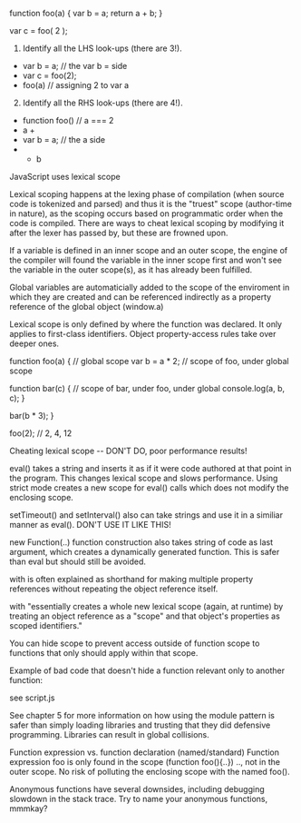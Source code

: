function foo(a) {
  var b = a;
  return a + b;
}

var c = foo( 2 );

1. Identify all the LHS look-ups (there are 3!).
  - var b = a; // the var b = side
  - var c = foo(2);
  - foo(a) // assigning 2 to var a

2. Identify all the RHS look-ups (there are 4!).
  - function foo() // a === 2
  - a + 
  - var b = a; // the a side
  - + b

JavaScript uses lexical scope

Lexical scoping happens at the lexing phase of compilation (when source code is tokenized and parsed) and thus it is the "truest" scope (author-time in nature), as the scoping occurs based on programmatic order when the code is compiled. There are ways to cheat lexical scoping by modifying it after the lexer has passed by, but these are frowned upon.

If a variable is defined in an inner scope and an outer scope, the engine of the compiler will found the variable in the inner scope first and won't see the variable in the outer scope(s), as it has already been fulfilled.

Global variables are automaticially added to the scope of the enviroment in which they are created and can be referenced indirectly as a property reference of the global object (window.a)

Lexical scope is only defined by where the function was declared. It only applies to first-class identifiers. Object property-access rules take over deeper ones.

function foo(a) { // global scope
  var b = a * 2;  // scope of foo, under global scope

  function bar(c) { // scope of bar, under foo, under global
    console.log(a, b, c);
  }

  bar(b * 3);
}

foo(2); // 2, 4, 12

Cheating lexical scope -- DON'T DO, poor performance results!

eval() takes a string and inserts it as if it were code authored at that point in the program. This changes lexical scope and slows performance. Using strict mode creates a new scope for eval() calls which does not modify the enclosing scope.

setTimeout() and setInterval() also can take strings and use it in a similiar manner as eval(). DON'T USE IT LIKE THIS!

new Function(..) function construction also takes string of code as last argument, which creates a dynamically generated function. This is safer than eval but should still be avoided.

with is often explained as shorthand for making multiple property references without repeating the object reference itself. 

with "essentially creates a whole new lexical scope (again, at runtime) by treating an object reference as a "scope" and that object's properties as scoped identifiers."

You can hide scope to prevent access outside of function scope to functions that only should apply within that scope.

Example of bad code that doesn't hide a function relevant only to another function:

see script.js

See chapter 5 for more information on how using the module pattern is safer than simply loading libraries and trusting that they did defensive programming. Libraries can result in global collisions. 

Function expression vs. function declaration (named/standard)
Function expression foo is only found in the scope (function foo(){..}) .., not in the outer scope. No risk of polluting the enclosing scope with the named foo().

Anonymous functions have several downsides, including debugging slowdown in the stack trace. Try to name your anonymous functions, mmmkay?



